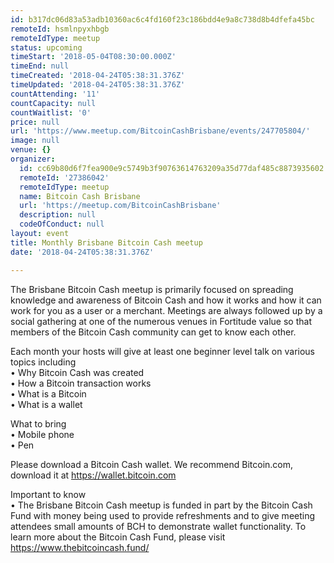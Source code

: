 ```yaml
---
id: b317dc06d83a53adb10360ac6c4fd160f23c186bdd4e9a8c738d8b4dfefa45bc
remoteId: hsmlnpyxhbgb
remoteIdType: meetup
status: upcoming
timeStart: '2018-05-04T08:30:00.000Z'
timeEnd: null
timeCreated: '2018-04-24T05:38:31.376Z'
timeUpdated: '2018-04-24T05:38:31.376Z'
countAttending: '11'
countCapacity: null
countWaitlist: '0'
price: null
url: 'https://www.meetup.com/BitcoinCashBrisbane/events/247705804/'
image: null
venue: {}
organizer:
  id: cc69b80d6f7fea900e9c5749b3f90763614763209a35d77daf485c8873935602
  remoteId: '27386042'
  remoteIdType: meetup
  name: Bitcoin Cash Brisbane
  url: 'https://meetup.com/BitcoinCashBrisbane'
  description: null
  codeOfConduct: null
layout: event
title: Monthly Brisbane Bitcoin Cash meetup
date: '2018-04-24T05:38:31.376Z'

---
```

<p>The Brisbane Bitcoin Cash meetup is primarily focused on spreading knowledge and awareness of Bitcoin Cash and how it works and how it can work for you as a user or a merchant. Meetings are always followed up by a social gathering at one of the numerous venues in Fortitude value so that members of the Bitcoin Cash community can get to know each other.</p> <p>Each month your hosts will give at least one beginner level talk on various topics including<br/>• Why Bitcoin Cash was created<br/>• How a Bitcoin transaction works<br/>• What is a Bitcoin<br/>• What is a wallet</p> <p>What to bring<br/>• Mobile phone<br/>• Pen</p> <p>Please download a Bitcoin Cash wallet. We recommend Bitcoin.com, download it at <a href="https://wallet.bitcoin.com" class="linkified">https://wallet.bitcoin.com</a></p> <p>Important to know<br/>• The Brisbane Bitcoin Cash meetup is funded in part by the Bitcoin Cash Fund with money being used to provide refreshments and to give meeting attendees small amounts of BCH to demonstrate wallet functionality. To learn more about the Bitcoin Cash Fund, please visit <a href="https://www.thebitcoincash.fund/" class="linkified">https://www.thebitcoincash.fund/</a></p>
